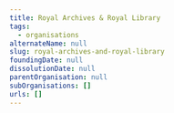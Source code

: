 ```yaml
---
title: Royal Archives & Royal Library
tags:
  - organisations
alternateName: null
slug: royal-archives-and-royal-library
foundingDate: null
dissolutionDate: null
parentOrganisation: null
subOrganisations: []
urls: []
---
```


